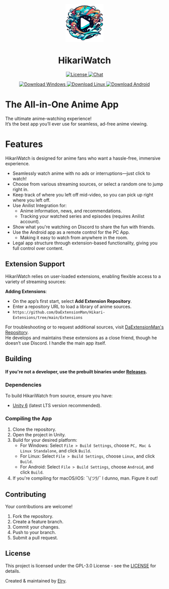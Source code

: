 <p align="center">
    <a href="/">
        <img width="120px" src="https://raw.githubusercontent.com/ElryGH/HikariWatch/refs/heads/main/Logo.png"/>
    <a>
    <h1 align="center">HikariWatch</h1>
</p>

<p align="center">
  <a href="https://opensource.org/licenses/GPL-3.0" target="_blank">
    <img src="https://img.shields.io/badge/License-GPLv3-blue.svg" alt="License">
  </a>
  <a href="https://discord.gg/CFQScaxeAm" target="_blank">
    <img src="https://img.shields.io/badge/chat-on%20discord-7289da.svg" alt="Chat">
  </a>
</p>

<p align="center">
  <a href="/" target="_blank">
    <img src="https://img.shields.io/badge/Download-Windows-blue.svg" alt="Download Windows">
  </a>
  <a href="/" target="_blank">
    <img src="https://img.shields.io/badge/Download-Linux-orange.svg" alt="Download Linux">
  </a>
  <a href="/" target="_blank">
    <img src="https://img.shields.io/badge/Download-Android-darkgreen.svg" alt="Download Android">
  </a>
</p>

# The All-in-One Anime App

The ultimate anime-watching experience!</br>
It’s the best app you’ll ever use for seamless, ad-free anime viewing.

# Features

HikariWatch is designed for anime fans who want a hassle-free, immersive experience.

* Seamlessly watch anime with no ads or interruptions—just click to watch!
* Choose from various streaming sources, or select a random one to jump right in.
* Keep track of where you left off mid-video, so you can pick up right where you left off.
* Use Anilist Integration for:
  * Anime information, news, and recommendations.
  * Tracking your watched series and episodes (requires Anilist account).
* Show what you're watching on Discord to share the fun with friends.
* Use the Android app as a remote control for the PC App.
  * Making it easy to watch from anywhere in the room.
* Legal app structure through extension-based functionality, giving you full control over content.

## Extension Support

HikariWatch relies on user-loaded extensions, enabling flexible access to a variety of streaming sources:

**Adding Extensions**: 
   - On the app’s first start, select **Add Extension Repository**.
   - Enter a repository URL to load a library of anime sources.
   - `https://github.com/DaExtensionMan/Hikari-Extensions/tree/main/Extensions`

For troubleshooting or to request additional sources, visit [DaExtensionMan's Repository](https://github.com/DaExtensionMan/Hikari-Extensions).</br>
He develops and maintains these extensions as a close friend, though he doesn’t use Discord. I handle the main app itself.

## Building

#### If you're not a developer, use the prebuilt binaries under [Releases](https://github.com/ElryGH/HikariWatch/releases).

### Dependencies

To build HikariWatch from source, ensure you have:

* [Unity 6](https://unity.com/) (latest LTS version recommended).

### Compiling the App

1. Clone the repository.
2. Open the project in Unity.
3. Build for your desired platform:
   - For Windows: Select `File > Build Settings`, choose `PC, Mac & Linux Standalone`, and click `Build`.
   - For Linux: Select `File > Build Settings`, choose `Linux`, and click `Build`.
   - For Android: Select `File > Build Settings`, choose `Android`, and click `Build`.
4. If you're compiling for macOS/iOS: ¯\\_(ツ)_/¯ I dunno, man. Figure it out!

## Contributing

Your contributions are welcome!

1. Fork the repository.
2. Create a feature branch.
3. Commit your changes.
4. Push to your branch.
5. Submit a pull request.

## License

This project is licensed under the GPL-3.0 License - see the [LICENSE](https://opensource.org/licenses/GPL-3.0) for details.

Created & maintained by [Elry](https://github.com/ElryGH).
